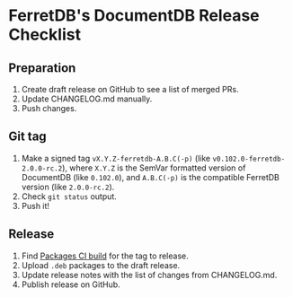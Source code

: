 # FerretDB's DocumentDB Release Checklist

## Preparation

1. Create draft release on GitHub to see a list of merged PRs.
2. Update CHANGELOG.md manually.
3. Push changes.

## Git tag

1. Make a signed tag `vX.Y.Z-ferretdb-A.B.C(-p)` (like `v0.102.0-ferretdb-2.0.0-rc.2`),
   where `X.Y.Z` is the SemVar formatted version of DocumentDB (like `0.102.0`),
   and `A.B.C(-p)` is the compatible FerretDB version (like `2.0.0-rc.2`).
2. Check `git status` output.
3. Push it!

## Release

1. Find [Packages CI build](https://github.com/FerretDB/documentdb/actions/workflows/ferretdb_packages.yml?query=event%3Apush)
   for the tag to release.
2. Upload `.deb` packages to the draft release.
3. Update release notes with the list of changes from CHANGELOG.md.
4. Publish release on GitHub.
